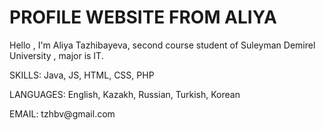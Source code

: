 #
<h1>PROFILE WEBSITE FROM ALIYA</h1>
<p>
Hello , I'm Aliya Tazhibayeva, second course student of Suleyman Demirel University , major is IT. 
</p>
<p>SKILLS: Java, JS, HTML, CSS, PHP
</p>
<p>LANGUAGES: English, Kazakh, Russian, Turkish, Korean
</p>
<p>EMAIL: tzhbv@gmail.com
</p>